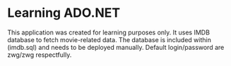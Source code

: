# Learning ADO.NET
This application was created for learning purposes only. 
It uses IMDB database to fetch movie-related data. 
The database is included within (imdb.sql) and needs to be deployed manually. 
Default login/password are zwg/zwg respectfully.